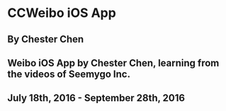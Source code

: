 # CCWeibo iOS App
## By Chester Chen
## Weibo iOS App by Chester Chen, learning from the videos of Seemygo Inc.
## July 18th, 2016 - September 28th, 2016
